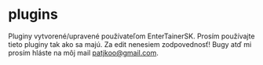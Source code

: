 # plugins
Pluginy vytvorené/upravené používateľom EnterTainerSK.
Prosím používajte tieto pluginy tak ako sa majú. Za edit nenesiem zodpovednosť!
Bugy atď mi prosím hláste na môj mail patjkoo@gmail.com.
